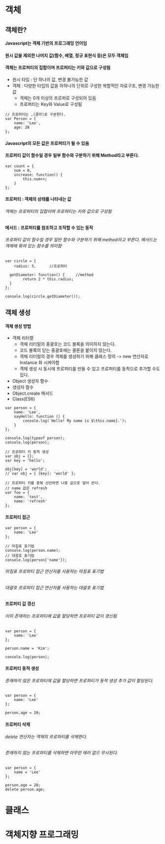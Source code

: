 # 객체
## 객체란?
#### Javascript는 객체 기반의 프로그래밍 언어임
#### 원시 값을 제외한 나머지 값(함수, 배열, 정규 표현식 등)은 모두 객체임
#### 객체는 프로퍼티의 집합이며 프로퍼티는 키와 값으로 구성됨

* 원시 타입 : 단 하나의 값, 변경 불가능한 값
* 객체 : 다양한 타입의 값을 하하나의 단위로 구성한 복합적인 자료구조, 변경 가능한 값
  * 객체는 0개 이상의 프로퍼로 구성되어 있음
  * 프로퍼티는 Key와 Value로 구성됨
```ecmascript 6
// 프로퍼티는 ,(콤마)로 구분한다.
var Person = {
    name: 'Lee',
    age: 20
};
```
#### Javascript의 모든 값은 프로퍼티가 될 수 있음
#### 프로퍼티 값이 함수일 경우 일부 함수와 구분하기 위해 Method라고 부른다.
```ecmascript 6
var count = {
    num = 0,
    increase: function() {
        this.num++;
    }
};
```
#### 프로퍼티 : 객체의 상태를 나타내는 값
###### 객체는 프로퍼티의 집합이며 프로퍼티는 키와 값으로 구성됨

#### 메서드 : 프로퍼티를 참조하고 조작할 수 있는 동작
###### 프로퍼티 값이 함수일 경우 일반 함수와 구분하기 위해 method라고 부른다. 메서드는 객체에 묶여 있는 함수를 의미함
```ecmascript 6
var circle = {
    radius: 5,      //프로퍼티
  
  getDiameter: function() {     //method
        return 2 * this.radius;
  }
};

console.log(circle.getDiameter());

```
## 객체 생성
#### 객체 생성 방법
* 객체 리터럴
  * 객체 리터럴의 중괄호는 코드 블록을 의미하지 않는다.
  * 코드 불록의 닫는 중괄호에는 콜론을 붙이지 않는다.
  * 객체 리터럴의 경우 객체를 생성하기 위해 클래스 정의 -> new 연산자로 Instance 화 시켜야함
  * 객체 생성 시 동시에 프로퍼티를 만들 수 있고 프로퍼티를 동적으로 추가할 수도 있다.
* Object 생성자 함수
* 생성자 함수
* Object.create 메서드
* Class(ES6)

```ecmascript 6
var person = {
    name: 'Lee',
    sayHello: function () {
        console.log(`Hello! My name is $\this.name}.');
    }
};

console.log(typeof person);
console.log(person);
```

```ecmascript 6
// 프로퍼티 키 동적 생성
var obj = {};
var key = 'hello';

obj[key] = 'world';
// var obj = { [key]: 'world' };

// 프로퍼티 키를 중복 선언하면 나중 값으로 덮어 쓴다.
// name 값은 refresh
var foo = {
    name: 'test',
    name: 'refresh'
};

```
#### 프로퍼티 접근
```ecmascript 6
var person = {
    name: 'Lee'
};

// 마침표 표기법
console.log(person.name);
// 대괄호 표기법
console.log(person['name']);
```
###### 마침표 프로퍼티 접근 연산자를 사용하는 마침표 표기법
###### 대괄호 프로퍼티 접근 연산자를 사용하는 대괄호 표기법

#### 프로퍼티 값 갱신
###### 이미 존재하는 프로퍼티에 값을 할당하면 프로퍼티 값이 갱신됨
```ecmascript 6
var person = {
    name: 'Lee'
};

person.name = 'Kim';

console.log(person);
```

#### 프로퍼티 동적 생성
###### 존재하지 않은 프로퍼티에 값을 할당하면 프로퍼티가 동적 생성 추가 값이 할당된다.
```ecmascript 6
var person = {
    name: 'Lee'
};

person.age = 20;
```
#### 프로퍼티 삭제
###### delete 연산자는 객체의 프로퍼티를 삭제한다.
###### 존재하지 않는 프로퍼티를 삭제하면 아무런 에러 없으 무시된다.
```ecmascript 6
var person = {
    name = 'Lee'
};

person.age = 20;
delete person.age;
```


# 클래스

# 객체지향 프로그래밍